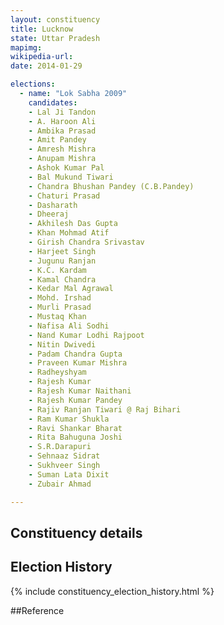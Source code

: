 ```yaml
---
layout: constituency
title: Lucknow
state: Uttar Pradesh
mapimg: 
wikipedia-url: 
date: 2014-01-29

elections: 
  - name: "Lok Sabha 2009"
    candidates: 
    - Lal Ji Tandon 
    - A. Haroon Ali 
    - Ambika Prasad 
    - Amit Pandey 
    - Amresh Mishra 
    - Anupam Mishra 
    - Ashok Kumar Pal 
    - Bal Mukund Tiwari 
    - Chandra Bhushan Pandey (C.B.Pandey) 
    - Chaturi Prasad 
    - Dasharath 
    - Dheeraj 
    - Akhilesh Das Gupta 
    - Khan Mohmad Atif 
    - Girish Chandra Srivastav 
    - Harjeet Singh 
    - Jugunu Ranjan 
    - K.C. Kardam 
    - Kamal Chandra 
    - Kedar Mal Agrawal 
    - Mohd. Irshad 
    - Murli Prasad 
    - Mustaq Khan 
    - Nafisa Ali Sodhi 
    - Nand Kumar Lodhi Rajpoot 
    - Nitin Dwivedi 
    - Padam Chandra Gupta 
    - Praveen Kumar Mishra 
    - Radheyshyam 
    - Rajesh Kumar 
    - Rajesh Kumar Naithani 
    - Rajesh Kumar Pandey 
    - Rajiv Ranjan Tiwari @ Raj Bihari 
    - Ram Kumar Shukla 
    - Ravi Shankar Bharat 
    - Rita Bahuguna Joshi 
    - S.R.Darapuri 
    - Sehnaaz Sidrat 
    - Sukhveer Singh 
    - Suman Lata Dixit 
    - Zubair Ahmad 

---
```

## Constituency details


## Election History
{% include constituency_election_history.html %}

##Reference
